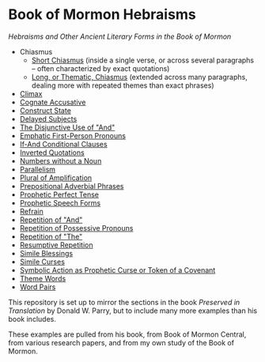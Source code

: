 # Book of Mormon Hebraisms

*Hebraisms and Other Ancient Literary Forms in the Book of Mormon*

*   Chiasmus
    *   [Short Chiasmus](docs/chiasmus_short.md) (inside a single verse, or across several paragraphs – often characterized by exact quotations)
    *   [Long, or Thematic, Chiasmus](docs/chiasmus_long.md) (extended across many paragraphs, dealing
        more with repeated themes than exact phrases)
*   [Climax](docs/climax.md)
*   [Cognate Accusative](docs/cognate_accusative.md)
*   [Construct State](docs/construct_state.md)
*   [Delayed Subjects](docs/delayed_subjects.md)
*   [The Disjunctive Use of "And"](docs/disjunctive_and.md)
*   [Emphatic First-Person Pronouns](docs/emphatic_first_person_pronouns.md)
*   [If-And Conditional Clauses](docs/if_and_conditional_clauses.md)
*   [Inverted Quotations](docs/inverted_quotations.md)
*   [Numbers without a Noun](docs/numbers_without_a_noun.md)
*   [Parallelism](docs/parallelism.md)
*   [Plural of Amplification](docs/plural_of_amplification.md)
*   [Prepositional Adverbial Phrases](docs/prepositional_adverbial_phrases.md)
*   [Prophetic Perfect Tense](docs/prophetic_perfect_tense.md)
*   [Prophetic Speech Forms](docs/prophetic_speech_forms.md)
*   [Refrain](docs/refrain.md)
*   [Repetition of "And"](docs/repetition_of_and.md)
*   [Repetition of Possessive Pronouns](docs/repetition_of_possessive_pronouns.md)
*   [Repetition of "The"](docs/repetition_of_the.md)
*   [Resumptive Repetition](docs/resumptive_repetition.md)
*   [Simile Blessings](docs/simile_blessings.md)
*   [Simile Curses](docs/simile_curses.md)
*   [Symbolic Action as Prophetic Curse or Token of a Covenant](docs/symbolic_action_as_prophetic_curse.md)
*   [Theme Words](docs/theme_words.md)
*   [Word Pairs](docs/word_pairs.md)

This repository is set up to mirror the sections in the book
*Preserved in Translation* by Donald W. Parry, but to include many more examples
than his book includes.

These examples are pulled from his book, from Book of Mormon Central, from
various research papers, and from my own study of the Book of Mormon.

<!-- TODO: Consider adding a section for 'Atypical English Uses of "And"' (see p. 71 of Preserved in Translation) -->

<!-- 
Sections that have some sort of literary devices but I can't figure them out:
- 2 Nephi 1:12-23
- 2 Nephi 2:27-29
 -->

<!-- 
Separate project:
- Intratextuality in the Book of Mormon
    - Example: "both the heavens and the earth" (2 Nephi 2), but later in
      Mosiah 4, 3 Nephi, and Mormon 9
 -->